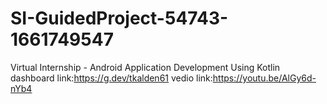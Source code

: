 # SI-GuidedProject-54743-1661749547
Virtual Internship - Android Application Development Using Kotlin
dashboard link:https://g.dev/tkalden61
vedio link:https://youtu.be/AlGy6d-nYb4
